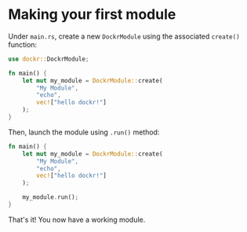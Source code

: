 # Making your first module

Under `main.rs`, create a new `DockrModule` using the associated `create()` function:

```rust
use dockr::DockrModule;

fn main() {
    let mut my_module = DockrModule::create(
        "My Module",
        "echo",
        vec!["hello dockr!"]
    );
}
```

Then, launch the module using `.run()` method:

```rust
fn main() {
    let mut my_module = DockrModule::create(
        "My Module",
        "echo",
        vec!["hello dockr!"]
    );

    my_module.run();
}
```

That's it! You now have a working module.
